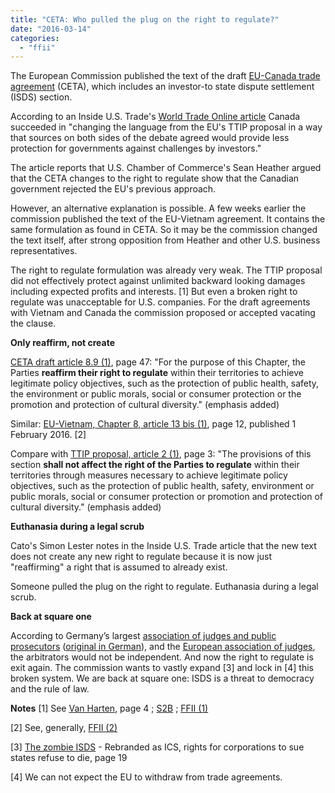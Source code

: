 ```yaml
---
title: "CETA: Who pulled the plug on the right to regulate?"
date: "2016-03-14"
categories: 
  - "ffii"
---
```


The European Commission published the text of the draft [EU-Canada trade agreement](http://trade.ec.europa.eu/doclib/docs/2016/february/tradoc_154329.pdf) (CETA), which includes an investor-to state dispute settlement (ISDS) section.

According to an Inside U.S. Trade's [World Trade Online article](http://insidetrade.com/login-redirect-no-cookie?n=153040&destination=node/153040) Canada succeeded in "changing the language from the EU's TTIP proposal in a way that sources on both sides of the debate agreed would provide less protection for governments against challenges by investors."

The article reports that U.S. Chamber of Commerce's Sean Heather argued that the CETA changes to the right to regulate show that the Canadian government rejected the EU's previous approach.

However, an alternative explanation is possible. A few weeks earlier the commission published the text of the EU-Vietnam agreement. It contains the same formulation as found in CETA. So it may be the commission changed the text itself, after strong opposition from Heather and other U.S. business representatives.

The right to regulate formulation was already very weak. The TTIP proposal did not effectively protect against unlimited backward looking damages including expected profits and interests. \[1\] But even a broken right to regulate was unacceptable for U.S. companies. For the draft agreements with Vietnam and Canada the commission proposed or accepted vacating the clause.

**Only reaffirm, not create**

[CETA draft article 8.9 (1)](http://trade.ec.europa.eu/doclib/docs/2016/february/tradoc_154329.pdf), page 47: "For the purpose of this Chapter, the Parties **reaffirm their right to regulate** within their territories to achieve legitimate policy objectives, such as the protection of public health, safety, the environment or public morals, social or consumer protection or the promotion and protection of cultural diversity." (emphasis added)

Similar: [EU-Vietnam, Chapter 8, article 13 bis (1)](http://trade.ec.europa.eu/doclib/docs/2016/february/tradoc_154210.pdf), page 12, published 1 February 2016. \[2\]

Compare with [TTIP proposal, article 2 (1)](http://trade.ec.europa.eu/doclib/docs/2015/november/tradoc_153955.pdf), page 3: "The provisions of this section **shall not affect the right of the Parties to regulate** within their territories through measures necessary to achieve legitimate policy objectives, such as the protection of public health, safety, environment or public morals, social or consumer protection or promotion and protection of cultural diversity." (emphasis added)

**Euthanasia during a legal scrub**

Cato's Simon Lester notes in the Inside U.S. Trade article that the new text does not create any new right to regulate because it is now just "reaffirming" a right that is assumed to already exist.

Someone pulled the plug on the right to regulate. Euthanasia during a legal scrub.

**Back at square one**

According to Germany’s largest [association of judges and public prosecutors](http://bilaterals.org/?opinion-on-the-establishment-of-an&lang=en) ([original in German](http://www.drb.de/fileadmin/docs/Stellungnahmen/2016/DRB_160201_Stn_Nr_04_Europaeisches_Investitionsgericht.pdf)), and the [European association of judges](http://www.iaj-uim.org/iuw/wp-content/uploads/2015/11/EAJ-report-TIPP-Court-october.pdf), the arbitrators would not be independent. And now the right to regulate is exit again. The commission wants to vastly expand \[3\] and lock in \[4\] this broken system. We are back at square one: ISDS is a threat to democracy and the rule of law.

**Notes** [](http://www.s2bnetwork.org/isds-courting-foreign-investors/)\[1\] See [Van Harten](http://papers.ssrn.com/sol3/papers.cfm?abstract_id=2692122), page 4 ; [S2B](http://www.s2bnetwork.org/isds-courting-foreign-investors/) ; [FFII (1)](https://blog.ffii.org/eu-commission-isds-proposal-a-threat-to-democracy-and-civil-rights/)

\[2\] See, generally, [FFII (2)](https://blog.ffii.org/eu-vietnam-isds-not-conform-european-parliament-resolution/)

\[3\] [The zombie ISDS](http://corporateeurope.org/international-trade/2016/02/zombie-isds) - Rebranded as ICS, rights for corporations to sue states refuse to die, page 19

\[4\] We can not expect the EU to withdraw from trade agreements.
